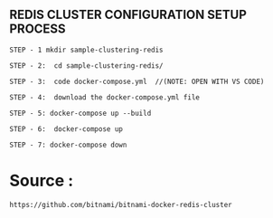 REDIS CLUSTER CONFIGURATION SETUP PROCESS
--------------------------------------------

`STEP - 1
mkdir sample-clustering-redis
`

`STEP - 2: 
cd sample-clustering-redis/`

`STEP - 3: 
code docker-compose.yml  //(NOTE: OPEN WITH VS CODE)`

`STEP - 4: 
download the docker-compose.yml file`

`STEP - 5:
docker-compose up --build`


`STEP - 6: 
docker-compose up`


`STEP - 7:
docker-compose down`


# Source : 
`https://github.com/bitnami/bitnami-docker-redis-cluster`
